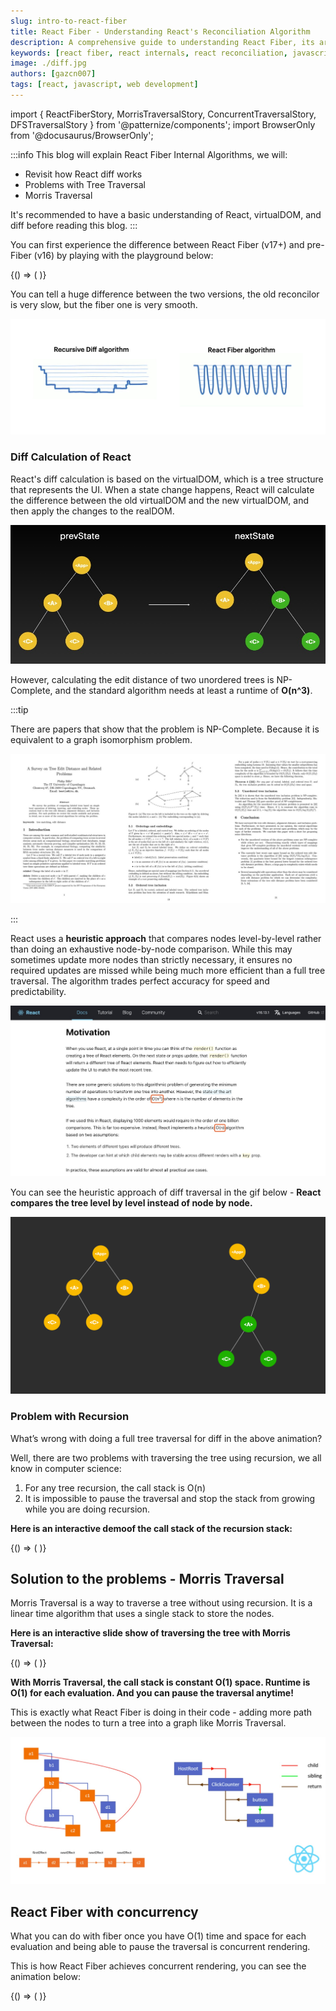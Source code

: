 ```yaml
---
slug: intro-to-react-fiber
title: React Fiber - Understanding React's Reconciliation Algorithm
description: A comprehensive guide to understanding React Fiber, its architecture, and how it improves React performance through concurrent rendering
keywords: [react fiber, react internals, react reconciliation, javascript, web development, concurrent rendering]
image: ./diff.jpg
authors: [gazcn007]
tags: [react, javascript, web development]
---
```


import { ReactFiberStory, MorrisTraversalStory, ConcurrentTraversalStory, DFSTraversalStory } from '@patternize/components';
import BrowserOnly from '@docusaurus/BrowserOnly';

:::info
This blog will explain React Fiber Internal Algorithms, we will:

- Revisit how React diff works
- Problems with Tree Traversal
- Morris Traversal

It's recommended to have a basic understanding of React, virtualDOM, and diff before reading this blog.
:::

You can first experience the difference between React Fiber (v17+) and pre-Fiber (v16) by playing with the playground below:

<BrowserOnly>
{() => (
  <ReactFiberStory />
)}
</BrowserOnly>

You can tell a huge difference between the two versions, the old reconcilor is very slow, but the fiber one is very smooth.

![](./diff.jpg)

### Diff Calculation of React

React's diff calculation is based on the virtualDOM, which is a tree structure that represents the UI. When a state change happens, React will calculate the difference between the old virtualDOM and the new virtualDOM, and then apply the changes to the realDOM.

![MinimalEDTrees](./MinimalEDTrees.jpg)

However, calculating the edit distance of two unordered trees is NP-Complete, and the standard algorithm needs at least a runtime of **O(n^3)**.

:::tip

There are papers that show that the problem is NP-Complete. Because it is equivalent to a graph isomorphism problem.

![Np-Hard.jpg](./NpHard.jpg)

:::

React uses a **heuristic approach** that compares nodes level-by-level rather than doing an exhaustive node-by-node comparison. While this may sometimes update more nodes than strictly necessary, it ensures no required updates are missed while being much more efficient than a full tree traversal. The algorithm trades perfect accuracy for speed and predictability.

![](./ReactDoc.jpg)

You can see the heuristic approach of diff traversal in the gif below - **React compares the tree level by level instead of node by node.**

![](./DiffTraversal.gif)

### Problem with Recursion

What’s wrong with doing a full tree traversal for diff in the above animation?

Well, there are two problems with traversing the tree using recursion, we all know in computer science:

1. For any tree recursion, the call stack is O(n)
2. It is impossible to pause the traversal and stop the stack from growing while you are doing recursion.

**Here is an interactive demoof the call stack of the recursion stack:**

<BrowserOnly>
{() => (
  <DFSTraversalStory />
)}
</BrowserOnly>

## Solution to the problems - Morris Traversal

Morris Traversal is a way to traverse a tree without using recursion. It is a linear time algorithm that uses a single stack to store the nodes.

**Here is an interactive slide show of traversing the tree with Morris Traversal:**

<BrowserOnly>
{() => (
  <MorrisTraversalStory />
)}
</BrowserOnly>
<br/>

**With Morris Traversal, the call stack is constant O(1) space. Runtime is O(1) for each evaluation. And you can pause the traversal anytime!**

This is exactly what React Fiber is doing in their code - adding more path between the nodes to turn a tree into a graph like Morris Traversal.

![](graph.jpg)

## React Fiber with concurrency

What you can do with fiber once you have O(1) time and space for each evaluation and being able to pause the traversal is concurrent rendering.

This is how React Fiber achieves concurrent rendering, you can see the animation below:

<BrowserOnly>
{() => (
  <ConcurrentTraversalStory />
)}
</BrowserOnly>
